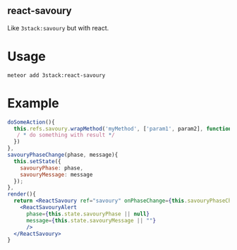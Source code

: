 react-savoury
--------------------------

Like `3stack:savoury` but with react.

Usage
================

```
meteor add 3stack:react-savoury
```

Example
================


```jsx
doSomeAction(){
  this.refs.savoury.wrapMethod('myMethod', ['param1', param2], function(err, result){
   / * do something with result */
  })
},
savouryPhaseChange(phase, message){
  this.setState({
    savouryPhase: phase,
    savouryMessage: message
  });
},
render(){
  return <ReactSavoury ref="savoury" onPhaseChange={this.savouryPhaseChange}>
    <ReactSavouryAlert
      phase={this.state.savouryPhase || null}
      message={this.state.savouryMessage || ""}
      />
  </ReactSavoury>
}
```
